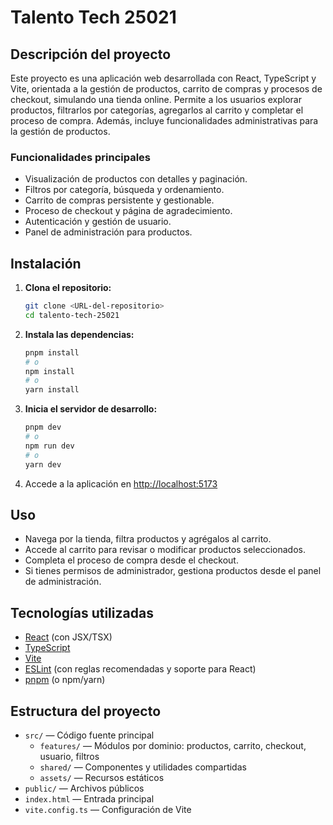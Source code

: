# Talento Tech 25021

## Descripción del proyecto

Este proyecto es una aplicación web desarrollada con React, TypeScript y Vite, orientada a la gestión de productos, carrito de compras y procesos de checkout, simulando una tienda online. Permite a los usuarios explorar productos, filtrarlos por categorías, agregarlos al carrito y completar el proceso de compra. Además, incluye funcionalidades administrativas para la gestión de productos.

### Funcionalidades principales
- Visualización de productos con detalles y paginación.
- Filtros por categoría, búsqueda y ordenamiento.
- Carrito de compras persistente y gestionable.
- Proceso de checkout y página de agradecimiento.
- Autenticación y gestión de usuario.
- Panel de administración para productos.

## Instalación

1. **Clona el repositorio:**
   ```bash
   git clone <URL-del-repositorio>
   cd talento-tech-25021
   ```
2. **Instala las dependencias:**
   ```bash
   pnpm install
   # o
   npm install
   # o
   yarn install
   ```
3. **Inicia el servidor de desarrollo:**
   ```bash
   pnpm dev
   # o
   npm run dev
   # o
   yarn dev
   ```
4. Accede a la aplicación en [http://localhost:5173](http://localhost:5173)

## Uso

- Navega por la tienda, filtra productos y agrégalos al carrito.
- Accede al carrito para revisar o modificar productos seleccionados.
- Completa el proceso de compra desde el checkout.
- Si tienes permisos de administrador, gestiona productos desde el panel de administración.

## Tecnologías utilizadas

- [React](https://react.dev/) (con JSX/TSX)
- [TypeScript](https://www.typescriptlang.org/)
- [Vite](https://vitejs.dev/)
- [ESLint](https://eslint.org/) (con reglas recomendadas y soporte para React)
- [pnpm](https://pnpm.io/) (o npm/yarn)

## Estructura del proyecto

- `src/` — Código fuente principal
  - `features/` — Módulos por dominio: productos, carrito, checkout, usuario, filtros
  - `shared/` — Componentes y utilidades compartidas
  - `assets/` — Recursos estáticos
- `public/` — Archivos públicos
- `index.html` — Entrada principal
- `vite.config.ts` — Configuración de Vite
